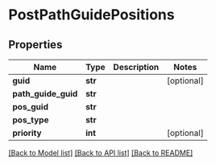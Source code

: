 # PostPathGuidePositions

## Properties
Name | Type | Description | Notes
------------ | ------------- | ------------- | -------------
**guid** | **str** |  | [optional] 
**path_guide_guid** | **str** |  | 
**pos_guid** | **str** |  | 
**pos_type** | **str** |  | 
**priority** | **int** |  | [optional] 

[[Back to Model list]](../README.md#documentation-for-models) [[Back to API list]](../README.md#documentation-for-api-endpoints) [[Back to README]](../README.md)

